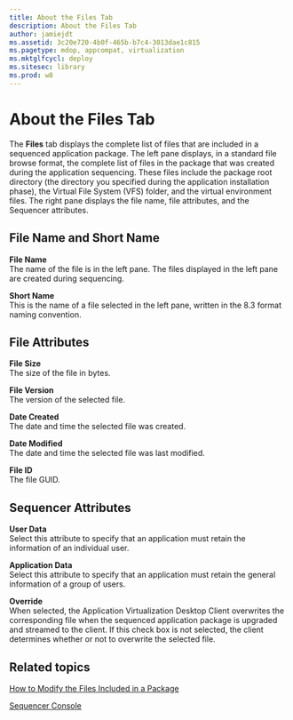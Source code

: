 ```yaml
---
title: About the Files Tab
description: About the Files Tab
author: jamiejdt
ms.assetid: 3c20e720-4b0f-465b-b7c4-3013dae1c815
ms.pagetype: mdop, appcompat, virtualization
ms.mktglfcycl: deploy
ms.sitesec: library
ms.prod: w8
---
```



# About the Files Tab


The **Files** tab displays the complete list of files that are included in a sequenced application package. The left pane displays, in a standard file browse format, the complete list of files in the package that was created during the application sequencing. These files include the package root directory (the directory you specified during the application installation phase), the Virtual File System (VFS) folder, and the virtual environment files. The right pane displays the file name, file attributes, and the Sequencer attributes.

## File Name and Short Name


<a href="" id="file-name"></a>**File Name**  
The name of the file is in the left pane. The files displayed in the left pane are created during sequencing.

<a href="" id="short-name"></a>**Short Name**  
This is the name of a file selected in the left pane, written in the 8.3 format naming convention.

## File Attributes


<a href="" id="file-size"></a>**File Size**  
The size of the file in bytes.

<a href="" id="file-version"></a>**File Version**  
The version of the selected file.

<a href="" id="date-created"></a>**Date Created**  
The date and time the selected file was created.

<a href="" id="date-modified"></a>**Date Modified**  
The date and time the selected file was last modified.

<a href="" id="file-id"></a>**File ID**  
The file GUID.

## Sequencer Attributes


<a href="" id="user-data"></a>**User Data**  
Select this attribute to specify that an application must retain the information of an individual user.

<a href="" id="application-data"></a>**Application Data**  
Select this attribute to specify that an application must retain the general information of a group of users.

<a href="" id="override"></a>**Override**  
When selected, the Application Virtualization Desktop Client overwrites the corresponding file when the sequenced application package is upgraded and streamed to the client. If this check box is not selected, the client determines whether or not to overwrite the selected file.

## Related topics


[How to Modify the Files Included in a Package](how-to-modify-the-files-included-in-a-package.md)

[Sequencer Console](sequencer-console.md)

 

 





